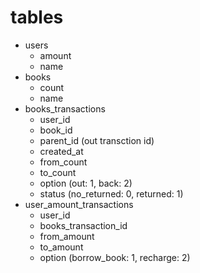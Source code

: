 # tables
* users
  * amount
  * name
* books
  * count
  * name
* books_transactions
  * user_id
  * book_id
  * parent_id (out transction id)
  * created_at
  * from_count
  * to_count
  * option (out: 1, back: 2)
  * status (no_returned: 0, returned: 1)
* user_amount_transactions
  * user_id
  * books_transaction_id
  * from_amount
  * to_amount
  * option (borrow_book: 1, recharge: 2)

